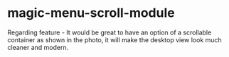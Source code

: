 # magic-menu-scroll-module
Regarding feature - It would be great to have an option of a scrollable container as shown in the photo, it will make the desktop view look much cleaner and modern.
